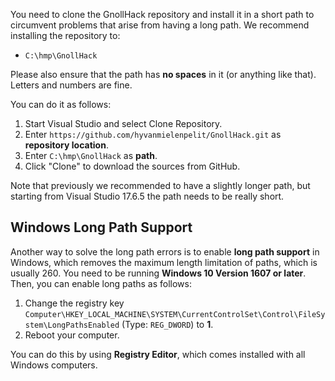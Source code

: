 You need to clone the GnollHack repository and install it in a short path to circumvent problems that arise from having a long path. We recommend installing the repository to:

- `C:\hmp\GnollHack`

Please also ensure that the path has **no spaces** in it (or anything like that). Letters and numbers are fine.

You can do it as follows:
1. Start Visual Studio and select Clone Repository.
2. Enter `https://github.com/hyvanmielenpelit/GnollHack.git` as **repository location**.
3. Enter `C:\hmp\GnollHack` as **path**.
4. Click "Clone" to download the sources from GitHub.

Note that previously we recommended to have a slightly longer path, but starting from Visual Studio 17.6.5 the path needs to be really short.

## Windows Long Path Support

Another way to solve the long path errors is to enable **long path support** in Windows, which removes the maximum length limitation of paths, which is usually 260. You need to be running **Windows 10 Version 1607 or later**. Then, you can enable long paths as follows:

1. Change the registry key `Computer\HKEY_LOCAL_MACHINE\SYSTEM\CurrentControlSet\Control\FileSystem\LongPathsEnabled` (Type: `REG_DWORD`) to **1**.
2. Reboot your computer.

You can do this by using **Registry Editor**, which comes installed with all Windows computers.
